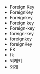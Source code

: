 - Foreign Key
- ForeignKey
- Foreignkey
- Foreign key
- Foreign-key
- foreign-key
- foreignkey
- foreignKey
- FK
- fk
- 외래키
- 외래